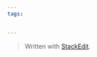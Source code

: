 ```yaml
---
tags:


---
```



> Written with [StackEdit](https://stackedit.io/).
<!--stackedit_data:
eyJoaXN0b3J5IjpbNTMyNDM2MTM5XX0=
-->